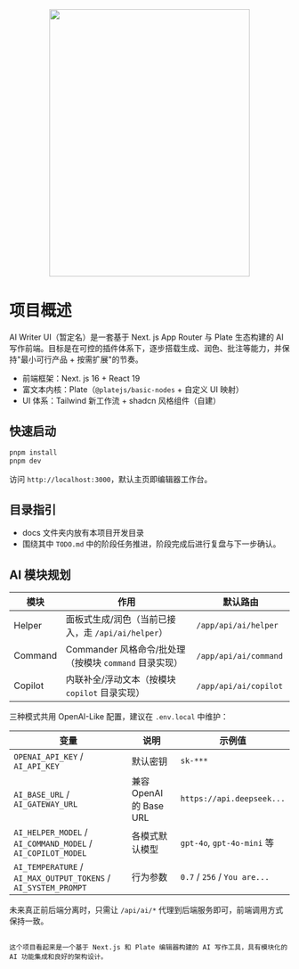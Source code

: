 ﻿<div align=center> <img src="https://sansme.oss-cn-beijing.aliyuncs.com/markdown/20251028002529587.png" width="360" height="480"></div>

# 项目概述

AI Writer UI（暂定名）是一套基于 Next. js App Router 与 Plate 生态构建的 AI 写作前端。目标是在可控的插件体系下，逐步搭载生成、润色、批注等能力，并保持"最小可行产品 + 按需扩展"的节奏。

- 前端框架：Next. js 16 + React 19
- 富文本内核：Plate（`@platejs/basic-nodes` + 自定义 UI 映射）
- UI 体系：Tailwind 新工作流 + shadcn 风格组件（自建）

## 快速启动

```bash
pnpm install
pnpm dev
```

访问 `http://localhost:3000`，默认主页即编辑器工作台。

## 目录指引

- docs 文件夹内放有本项目开发目录
- 围绕其中 `TODO.md` 中的阶段任务推进，阶段完成后进行复盘与下一步确认。

## AI 模块规划

| 模块    | 作用                                                     | 默认路由                  |
| ------- | -------------------------------------------------------- | ------------------------- |
| Helper  | 面板式生成/润色（当前已接入，走 `/api/ai/helper`）     | `/app/api/ai/helper`    |
| Command | Commander 风格命令/批处理（按模块 `command` 目录实现） | `/app/api/ai/command`  |
| Copilot | 内联补全/浮动文本（按模块 `copilot` 目录实现）         | `/app/api/ai/copilot`  |

三种模式共用 OpenAI-Like 配置，建议在 `.env.local` 中维护：

| 变量                                                                 | 说明                    | 示例值                             |
| -------------------------------------------------------------------- | ----------------------- | ---------------------------------- |
| `OPENAI_API_KEY` / `AI_API_KEY`                                  | 默认密钥                | `sk-***`                         |
| `AI_BASE_URL` / `AI_GATEWAY_URL`                                 | 兼容 OpenAI 的 Base URL | `https://api.deepseek...`        |
| `AI_HELPER_MODEL` / `AI_COMMAND_MODEL` / `AI_COPILOT_MODEL`    | 各模式默认模型          | `gpt-4o`, `gpt-4o-mini` 等     |
| `AI_TEMPERATURE` / `AI_MAX_OUTPUT_TOKENS` / `AI_SYSTEM_PROMPT` | 行为参数                | `0.7` / `256` / `You are...` |

未来真正前后端分离时，只需让 `/api/ai/*` 代理到后端服务即可，前端调用方式保持一致。

```

这个项目看起来是一个基于 Next.js 和 Plate 编辑器构建的 AI 写作工具，具有模块化的 AI 功能集成和良好的架构设计。
```

